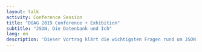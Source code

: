 ```yaml
---
layout: talk
activity: Conference Session
title: "DOAG 2019 Conference + Exhibition"
subtitle: "JSON, Die Datenbank und Ich"
lang: en
description: 'Dieser Vortrag klärt die wichtigsten Fragen rund um JSON und die Oracle Datenbank:  Wie kommen JSON-Dokumente in die Datenbank hinein? Wann speichere ich die JSON-Dokumente und wann verteile ich die Inhalte auf Relationen? Wie verwandle ich Dokumente in Daten und wie erzeuge ich aus Daten JSON-Dateien? Wie beschleunige ich Abfragen auf große Mengen JSON-Dokumente Auf welchem Weg stelle ich JSON-Dokumente wieder bereit? Die Fragen werden anhand von Beispielen und Demos geklärt.  Dieser Vortrag enthält ausführliche Live-Demos. Alle Demos werden zum Download bereit gestellt.'
---
```


